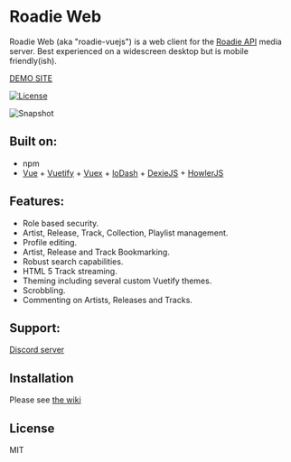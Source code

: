 Roadie Web
======

Roadie Web (aka "roadie-vuejs") is a web client for the [Roadie API](https://github.com/sphildreth/roadie) media server. Best experienced on a widescreen desktop but is mobile friendly(ish).

[DEMO SITE](https://www.roadie.rocks/)

[![License](https://img.shields.io/badge/License-MIT-blue.svg)](https://opensource.org/licenses/MIT)

![Snapshot](https://raw.githubusercontent.com/sphildreth/roadie-vuejs/master/roadie-vuejs_snapshot_01.jpg)

Built on:
---------
* npm
* [Vue](https://github.com/vuejs/vue) + [Vuetify](https://github.com/vuetifyjs/vuetify) + [Vuex](https://github.com/vuejs/vuex) + [loDash](https://github.com/lodash/lodash) + [DexieJS](https://github.com/dfahlander/Dexie.js/) + [HowlerJS](https://github.com/goldfire/howler.js/)

Features:
---------
* Role based security.
* Artist, Release, Track, Collection, Playlist management.
* Profile editing.
* Artist, Release and Track Bookmarking.
* Robust search capabilities.
* HTML 5 Track streaming.
* Theming including several custom Vuetify themes.
* Scrobbling.
* Commenting on Artists, Releases and Tracks.

Support:
------------
[Discord server](https://discord.gg/pZyznJN)

Installation
------------
Please see [the wiki](https://github.com/sphildreth/roadie-vuejs/wiki)

License
-------
MIT

